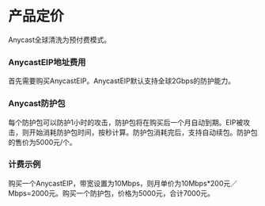 

# 产品定价

Anycast全球清洗为预付费模式。

### AnycastEIP地址费用

首先需要购买AnycastEIP。AnycastEIP默认支持全球2Gbps的防护能力。

### Anycast防护包

每个防护包可以防护1小时的攻击，防护包将在购买后一个月自动到期。EIP被攻击，则开始消耗防护包时间，按秒计算。防护包消耗完后，支持自动续包。防护包的售价为5000元/个。

### 计费示例

购买一个AnycastEIP，带宽设置为10Mbps，则月单价为10Mbps\*200元／Mbps=2000元。购买一个防护包，价格为5000元，合计7000元。
